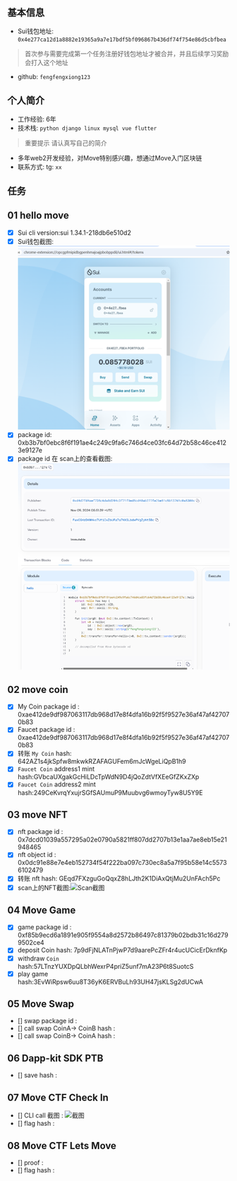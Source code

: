## 基本信息
- Sui钱包地址: `0x4e277ca12d1a8882e19365a9a7e17bdf5bf096867b436df74f754e86d5cbfbea`
> 首次参与需要完成第一个任务注册好钱包地址才被合并，并且后续学习奖励会打入这个地址
- github: `fengfengxiong123`

## 个人简介
- 工作经验: 6年
- 技术栈: `python django linux mysql vue flutter`
> 重要提示 请认真写自己的简介
- 多年web2开发经验，对Move特别感兴趣，想通过Move入门区块链
- 联系方式: tg: `xx` 

## 任务

##   01 hello move  
- [x] Sui cli version:sui 1.34.1-218db6e510d2
- [x] Sui钱包截图: ![Sui钱包截图](./images/钱包.png)
- [x] package id: 0xb3b7bf0ebc8f6f191ae4c249c9fa6c746d4ce03fc64d72b58c46ce4123e9127e
- [x] package id 在 scan上的查看截图:![Scan截图](./images/pkg_id.png)

##   02 move coin
- [x] My Coin package id : 0xae412de9df987063117db968d17e8f4dfa16b92f5f9527e36af47af427070b83
- [x] Faucet package id : 0xae412de9df987063117db968d17e8f4dfa16b92f5f9527e36af47af427070b83
- [x] 转账 `My Coin` hash: 642AZ1s4jkSpfw8mkwkRZAFAGUFem6mJcWgeLiQpB1h9
- [x] `Faucet Coin` address1 mint hash:GVbcaUXgakGcHiLDcTpWdN9D4jQoZdtVfXEeGfZKxZXp
- [x] `Faucet Coin` address2 mint hash:249CeKvrqYxujrSGfSAUmuP9Muubvg6wmoyTyw8U5Y9E

##   03 move NFT
- [x] nft package id : 0x7dcd01039a557295a02e0790a5821ff807dd2707b13e1aa7ae8eb15e21948465
- [x] nft object id : 0x0dc91e88e7e4eb152734f54f222ba097c730ec8a5a7f95b58e14c55736102479
- [x] 转账 nft  hash: GEqd7FXzguGoQqxZ8hLJth2K1DiAxQtjMu2UnFAch5Pc
- [x] scan上的NFT截图:![Scan截图](./images/task3_mynft.bmp)

##   04 Move Game
- [x] game package id : 0xf85b9ecd6a1891e905f9554a8d2572b86497c81379b02bdb31c16d2799502ce4
- [x] deposit Coin hash: 7p9dFjNLATnPjwP7d9aarePcZFr4r4ucUCicErDknfKp
- [x] withdraw `Coin` hash:57LTnzYUXDpQLbhWexrP4priZ5unf7mA23P6t8SuotcS
- [x] play game hash:3EvWiRpsw6uu8T36yK6ERVBuLh93UH47jsKLSg2dUCwA

##   05 Move Swap
- [] swap package id :
- [] call swap CoinA-> CoinB  hash :
- [] call swap CoinB-> CoinA  hash :

##   06 Dapp-kit SDK PTB
- [] save hash :

##   07 Move CTF Check In
- [] CLI call 截图 : ![截图](./images/你的图片地址)
- [] flag hash :

##   08 Move CTF Lets Move
- [] proof : 
- [] flag hash :
